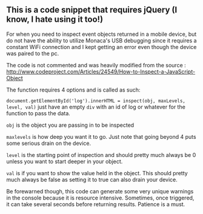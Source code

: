 ## This is a code snippet that requires jQuery (I know, I hate using it too!)

For when you need to inspect event objects returned in a mobile device, but do not have the ability to utilize Monaca's
USB debugging since it requires a constant WiFi connection and I kept getting an error even though the device was paired to the pc.

The code is not commented and was heavily modified from the source :  http://www.codeproject.com/Articles/24549/How-to-Inspect-a-JavaScript-Object

The function requires 4 options and is called as such:

`document.getElementById('log').innerHTML = inspect(obj, maxLevels, level, val)` just have an empty `div` with an id of log or whatever for the function to pass the data.

`obj` is the object you are passing in to be inspected

`maxlevels` is how deep you want it to go.  Just note that going beyond 4 puts some serious drain on the device.

`level` is the starting point of inspection and should pretty much always be 0 unless you want to start deeper in your object.

`val` is if you want to show the value held in the object.  This should pretty much always be false as setting it to true can also drain your device.

Be forewarned though, this code can generate some very unique warnings in the console because it is resource intensive.  Sometimes, once triggered, it can take several seconds before returning results.  Patience is a must.
